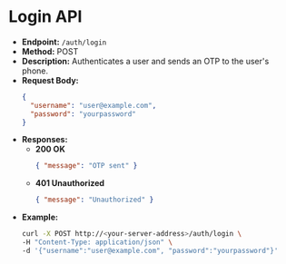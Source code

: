 # Login API

- **Endpoint:** `/auth/login`
- **Method:** POST
- **Description:** Authenticates a user and sends an OTP to the user's phone.
- **Request Body:**
  ```json
  {
    "username": "user@example.com",
    "password": "yourpassword"
  }
  ```
- **Responses:**
  - **200 OK**
    ```json
    { "message": "OTP sent" }
    ```
  - **401 Unauthorized**
    ```json
    { "message": "Unauthorized" }
    ```
- **Example:**
  ```bash
  curl -X POST http://<your-server-address>/auth/login \
  -H "Content-Type: application/json" \
  -d '{"username":"user@example.com", "password":"yourpassword"}'
  ```